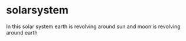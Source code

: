 # solarsystem
In this solar system earth is revolving around sun and moon is revolving around earth
